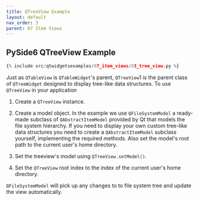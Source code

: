 ```yaml
---
title: QTreeView Example
layout: default
nav_order: 3
parent: 07 Item Views
---
```


## PySide6 QTreeView Example

```python
{% include src/qtwidgetsexamples/07_item_views/03_tree_view.py %}
```

Just as `QTableView` is `QTableWidget`'s parent, `QTreeView`1 is the parent class of `QTreeWidget` designed to display tree-like data structures. To use `QTreeView` in your application

1. Create a `QTreeView` instance.

2. Create a model object. In the example we use `QFileSystemModel` a ready-made subclass of `QAbstractItemModel` provided by Qt that models the file system hierarchy. If you need to display your own custom tree-like data structures you need to create a `QAbstractItemModel` subclass yourself, implementing the required methods. Also set the model's root path to the current user's home directory.

3. Set the treeview's model using `QTreeView.setModel()`.

4. Set the `QTreeView` root index to the index of the current user's home directory.

`QFileSystemModel` will pick up any changes to to file system tree and update the view automatically.